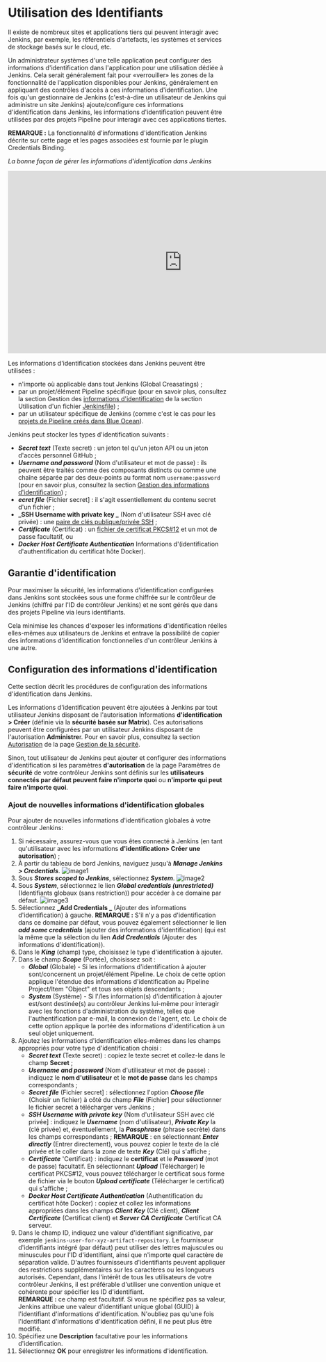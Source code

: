 # Utilisation des Identifiants

Il existe de nombreux sites et applications tiers qui peuvent interagir avec Jenkins, par exemple, les référentiels d'artefacts, les systèmes et services de stockage basés sur le cloud, etc.

Un administrateur systèmes d'une telle application peut configurer des informations d'identification dans l'application pour une utilisation dédiée à Jenkins. Cela serait généralement fait pour «verrouiller» les zones de la fonctionnalité de l'application disponibles pour Jenkins, généralement en appliquant des contrôles d'accès à ces informations d'identification. Une fois qu'un gestionnaire de Jenkins (c'est-à-dire un utilisateur de Jenkins qui administre un site Jenkins) ajoute/configure ces informations d'identification dans Jenkins, les informations d'identification peuvent être utilisées par des projets Pipeline pour interagir avec ces applications tiertes.

**REMARQUE :** La fonctionnalité d'informations d'identification Jenkins décrite sur cette page et les pages associées est fournie par le plugin Credentials Binding.

_La bonne façon de gérer les informations d'identification dans Jenkins_
<iframe width="800" height="420" src="https://www.youtube.com/embed/yfjtMIDgmfs" title="The Correct Way to Handle Credentials in a Jenkins Pipeline" frameborder="0" allow="accelerometer; autoplay; clipboard-write; encrypted-media; gyroscope; picture-in-picture; web-share" referrerpolicy="strict-origin-when-cross-origin" allowfullscreen></iframe>

Les informations d'identification stockées dans Jenkins peuvent être utilisées : 

* n'importe où applicable dans tout Jenkins (Global Creasatings) ;
* par un projet/élément Pipeline spécifique (pour en savoir plus, consultez la section Gestion des [informations d'identification](./pipeline-jenkinsfile.md#gestion-des-informations-identification) de la section Utilisation d'un fichier [Jenkinsfile](./pipeline-jenkinsfile)) ;
* par un utilisateur spécifique de Jenkins (comme c'est le cas pour les [projets de Pipeline créés dans Blue Ocean](./blueocean-creation-pipeline)).

Jenkins peut stocker les types d'identification suivants : 

* **_Secret text_** (Texte secret) : un jeton tel qu'un jeton API ou un jeton d'accès personnel GitHub ;
* **_Username and password_** (Nom d'utilisateur et mot de passe) : ils peuvent être traités comme des composants distincts ou comme une chaîne séparée par des deux-points au format nom `username:password ` (pour en savoir plus, consultez la section [Gestion des informations d'identification](./pipeline-jenkinsfile.md#gestion-informations-identification)) ;
* **_ecret file_** (Fichier secret] : il s'agit essentiellement du contenu secret d'un fichier ;
* **_SSH Username with private key _** (Nom d'utilisateur SSH avec clé privée) : une [paire de clés publique/privée SSH](http://www.snailbook.com/protocols.html) ;
* **_Certificate_** (Certificat) : un [fichier de certificat PKCS#12](https://tools.ietf.org/html/rfc7292) et un mot de passe facultatif, ou
* **_Docker Host Certificate Authentication_** Informations d'(identification d'authentification du certificat hôte Docker).

## Garantie d'identification

Pour maximiser la sécurité, les informations d'identification configurées dans Jenkins sont stockées sous une forme chiffrée sur le contrôleur de Jenkins (chiffré par l'ID de contrôleur Jenkins) et ne sont gérés que dans des projets Pipeline via leurs identifiants.

Cela minimise les chances d'exposer les informations d'identification réelles elles-mêmes aux utilisateurs de Jenkins et entrave la possibilité de copier des informations d'identification fonctionnelles d'un contrôleur Jenkins à une autre.

## Configuration des informations d'identification

Cette section décrit les procédures de configuration des informations d'identification dans Jenkins.

Les informations d'identification peuvent être ajoutées à Jenkins par tout utilisateur Jenkins disposant de l'autorisation Informations **d'identification > Créer** (définie via la **sécurité basée sur Matrix**). Ces autorisations peuvent être configurées par un utilisateur Jenkins disposant de l'autorisation **Administre**r. Pour en savoir plus, consultez la section [Autorisation](./securite-gestion-de-la-securite.md#autorisation) de la page [Gestion de la sécurité](./securite-gestion-de-la-securite).

Sinon, tout utilisateur de Jenkins peut ajouter et configurer des informations d'identification si les paramètres **d'autorisation** de la page Paramètres de **sécurité** de votre contrôleur Jenkins sont définis sur les **utilisateurs connectés par défaut peuvent faire n'importe quoi** ou **n'importe qui peut faire n'importe quoi**.

### Ajout de nouvelles informations d'identification globales

Pour ajouter de nouvelles informations d'identification globales à votre contrôleur Jenkins:  

1. Si nécessaire, assurez-vous que vous êtes connecté à Jenkins (en tant qu'utilisateur avec les informations **d'identification> Créer une autorisation**) ;
2. À partir du tableau de bord Jenkins, naviguez jusqu'à  **_Manage Jenkins > Credentials_**. 
![image1](https://www.jenkins.io/images/using/manage_credentials.png) 
3. Sous **_Stores scoped to Jenkins_**, sélectionnez **_System_**.
![image2](https://www.jenkins.io/images/using/Stores_scoped_to_Jenkins.png) 
4. Sous **_System_**, sélectionnez le lien _**Global credentials (unrestricted)**_ (Identifiants globaux (sans restriction)) pour accéder à ce domaine par défaut.
![image3](https://www.jenkins.io/images/using/global_credentials.png)
5. Sélectionnez **_Add Credentials _** (Ajouter des informations d'identification) à gauche. 
    **REMARQUE :** S'il n'y a pas d'identification dans ce domaine par défaut, vous pouvez également sélectionner le lien **_add some credentials_** (ajouter des informations d'identification) (qui est la même que la sélection du lien **_Add Credentials_** (Ajouter des informations d'identification)). 
6. Dans le **_King_** (champ)  type, choisissez le type d'identification à ajouter. 
7. Dans le champ **_Scope_** (Portée), choisissez soit : 
    * **_Global_** (Globale) - Si les informations d'identification à ajouter sont/concernent un projet/élément Pipeline. Le choix de cette option applique l'étendue des informations d'identification au Pipeline Project/Item "Object" et tous ses objets descendants ;
    * **_System_** (Système) - Si l'/les information(s) d'identification à ajouter est/sont  destinée(s) au contrôleur Jenkins lui-même pour interagir avec les fonctions d'administration du système, telles que l'authentification par e-mail, la connexion de l'agent, etc. Le choix de cette option applique la portée des informations d'identification à un seul objet uniquement.
8. Ajoutez les informations d'identification elles-mêmes dans les champs appropriés pour votre type d'identification choisi : 
    * **_Secret text_** (Texte secret) : copiez le texte secret et collez-le dans le champ **Secret** ;
    * **_Username and password_** (Nom d'utilisateur et mot de passe) : indiquez le **nom d'utilisateur** et le **mot de passe** dans les champs correspondants ;
    * **_Secret file_** (Fichier secret] : sélectionnez l'option **_Choose file_** (Choisir un fichier) à côté du champ **_File_** (Fichier] pour sélectionner le fichier secret à télécharger vers Jenkins ;
    * **_SSH Username with private key_** (Nom d'utilisateur SSH avec clé privée] : indiquez le **_Username_** (nom d'utilisateur), **_Private Key_** la (clé privée) et, éventuellement, la **_Passphrase_** (phrase secrète) dans les champs correspondants ;
    **REMARQUE** : en sélectionnant **_Enter directly_** (Entrer directement), vous pouvez copier le texte de la clé privée et le coller dans la zone de texte **_Key_** (Clé) qui s'affiche ;
    * **_Certificate_** 'Certificat) : indiquez le **certificat** et le **_Password_** (mot de passe) facultatif. En sélectionnant **_Upload_** (Télécharger) le certificat PKCS#12, vous pouvez télécharger le certificat sous forme de fichier via le bouton **_Upload certificate_** (Télécharger le certificat) qui s'affiche ;
    * **_Docker Host Certificate Authentication_** (Authentification du certificat hôte Docker) : copiez et collez les informations appropriées dans les champs **_Client Key_** (Clé client), **_Client Certificate_** (Certificat client) et **_Server CA Certificate_** Certificat CA serveur.
9. Dans le champ ID, indiquez une valeur d'identifiant significative, par exemple `jenkins-user-for-xyz-artifact-repository`. Le fournisseur d'identifiants intégré (par défaut) peut utiliser des lettres majuscules ou minuscules pour l'ID d'identifiant, ainsi que n'importe quel caractère de séparation valide. D'autres fournisseurs d'identifiants peuvent appliquer des restrictions supplémentaires sur les caractères ou les longueurs autorisés. Cependant, dans l'intérêt de tous les utilisateurs de votre contrôleur Jenkins, il est préférable d'utiliser une convention unique et cohérente pour spécifier les ID d'identifiant.<br>
**REMARQUE :**  ce champ est facultatif. Si vous ne spécifiez pas sa valeur, Jenkins attribue une valeur d'identifiant unique global (GUID) à l'identifiant d'informations d'identification. N'oubliez pas qu'une fois l'identifiant d'informations d'identification défini, il ne peut plus être modifié.
10.  Spécifiez une **Description** facultative pour les informations d'identification.
11.  Sélectionnez **OK** pour enregistrer les informations d'identification.


